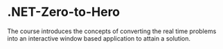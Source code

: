 # .NET-Zero-to-Hero
The course introduces the concepts of converting the real time problems into an interactive window based application to attain a solution.
